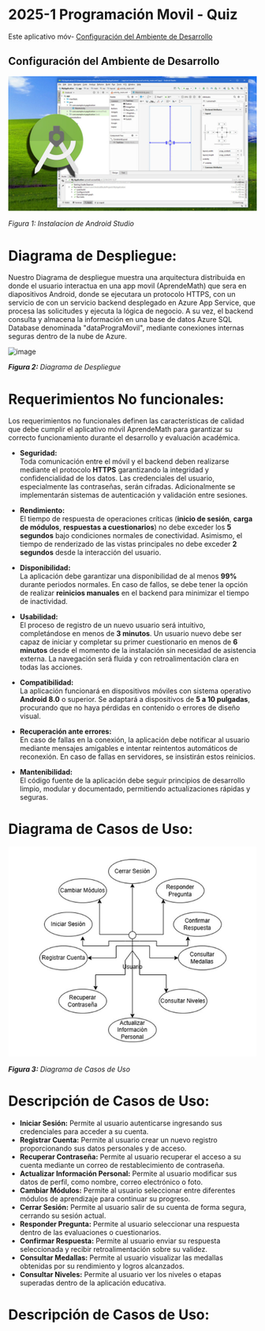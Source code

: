 # 2025-1 Programación Movil - Quiz
Este aplicativo móv- [Configuración del Ambiente de Desarrollo](#configuración-del-ambiente-de-desarrollo)
## Configuración del Ambiente de Desarrollo
![img01](img/android.jpg)

*Figura 1: Instalacion de Android Studio*



# Diagrama de Despliegue:

Nuestro Diagrama de despliegue muestra una arquitectura distribuida en donde el usuario interactua en una app movil (AprendeMath) que sera en diapositivos Android, donde se ejecutara un protocolo HTTPS, con un servicio de  con un servicio backend desplegado en Azure App Service, que procesa las solicitudes y ejecuta la lógica de negocio. A su vez, el backend consulta y almacena la información en una base de datos Azure SQL Database denominada "dataPrograMovil", mediante conexiones internas seguras dentro de la nube de Azure. 

![image](https://github.com/user-attachments/assets/8acf84a6-6032-4636-b2a1-5cffc47dfe4c)


*<b>Figura 2:</b> Diagrama de Despliegue*



# Requerimientos No funcionales:
Los requerimientos no funcionales definen las características de calidad que debe cumplir el aplicativo móvil AprendeMath para garantizar su correcto funcionamiento durante el desarrollo y evaluación académica.

- **Seguridad:**  
  Toda comunicación entre el móvil y el backend deben realizarse mediante el protocolo **HTTPS** garantizando la integridad y confidencialidad de los datos. Las credenciales del usuario, especialmente las contraseñas, serán cifradas. Adicionalmente se implementarán sistemas de autenticación y validación entre sesiones.

- **Rendimiento:**  
  El tiempo de respuesta de operaciones críticas (**inicio de sesión**, **carga de módulos**, **respuestas a cuestionarios**) no debe exceder los **5 segundos** bajo condiciones normales de conectividad. Asimismo, el tiempo de renderizado de las vistas principales no debe exceder **2 segundos** desde la interacción del usuario.


- **Disponibilidad:**  
  La aplicación debe garantizar una disponibilidad de al menos **99%** durante periodos normales. En caso de fallos, se debe tener la opción de realizar **reinicios manuales** en el backend para minimizar el tiempo de inactividad.

- **Usabilidad:**  
  El proceso de registro de un nuevo usuario será intuitivo, completándose en menos de **3 minutos**. Un usuario nuevo debe ser capaz de iniciar y completar su primer cuestionario en menos de **6 minutos** desde el momento de la instalación sin necesidad de asistencia externa. La navegación será fluida y con retroalimentación clara en todas las acciones.

- **Compatibilidad:**  
  La aplicación funcionará en dispositivos móviles con sistema operativo **Android 8.0** o superior. Se adaptará a dispositivos de **5 a 10 pulgadas**, procurando que no haya pérdidas en contenido o errores de diseño visual.

- **Recuperación ante errores:**  
  En caso de fallas en la conexión, la aplicación debe notificar al usuario mediante mensajes amigables e intentar reintentos automáticos de reconexión. En caso de fallas en servidores, se insistirán estos reinicios.

- **Mantenibilidad:**  
  El código fuente de la aplicación debe seguir principios de desarrollo limpio, modular y documentado, permitiendo actualizaciones rápidas y seguras.

# Diagrama de Casos de Uso:

![img02](img/Diagrama%20de%20Casos%20de%20Uso.jpg)

*<b>Figura 3:</b> Diagrama de Casos de Uso*
# Descripción de Casos de Uso:

- **Iniciar Sesión:** Permite al usuario autenticarse ingresando sus credenciales para acceder a su cuenta.
- **Registrar Cuenta:** Permite al usuario crear un nuevo registro proporcionando sus datos personales y de acceso.
- **Recuperar Contraseña:** Permite al usuario recuperar el acceso a su cuenta mediante un correo de restablecimiento de contraseña.
- **Actualizar Información Personal:** Permite al usuario modificar sus datos de perfil, como nombre, correo electrónico o foto.
- **Cambiar Módulos:** Permite al usuario seleccionar entre diferentes módulos de aprendizaje para continuar su progreso.
- **Cerrar Sesión:** Permite al usuario salir de su cuenta de forma segura, cerrando su sesión actual.
- **Responder Pregunta:** Permite al usuario seleccionar una respuesta dentro de las evaluaciones o cuestionarios.
- **Confirmar Respuesta:** Permite al usuario enviar su respuesta seleccionada y recibir retroalimentación sobre su validez.
- **Consultar Medallas:** Permite al usuario visualizar las medallas obtenidas por su rendimiento y logros alcanzados.
- **Consultar Niveles:** Permite al usuario ver los niveles o etapas superadas dentro de la aplicación educativa.

# Descripción de Casos de Uso:
